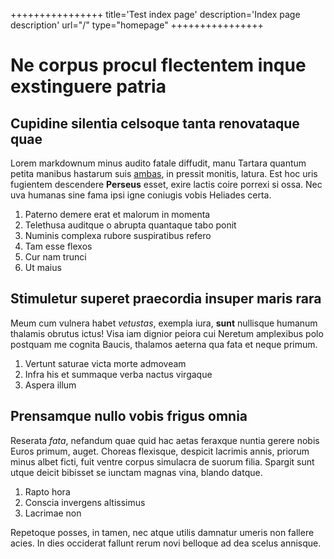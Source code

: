 ++++++++++++++++
title='Test index page'
description='Index page description'
url="/"
type="homepage"
++++++++++++++++

# Ne corpus procul flectentem inque exstinguere patria

## Cupidine silentia celsoque tanta renovataque quae

Lorem markdownum minus audito fatale diffudit, manu Tartara quantum petita
manibus hastarum suis [ambas](http://saepesententia.org/quid-ait.aspx), in
pressit monitis, latura. Est hoc uris fugientem descendere **Perseus** esset,
exire lactis coire porrexi si ossa. Nec uva humanas sine fama ipsi igne coniugis
vobis Heliades certa.

1. Paterno demere erat et malorum in momenta
2. Telethusa auditque o abrupta quantaque tabo ponit
3. Numinis complexa rubore suspiratibus refero
4. Tam esse flexos
5. Cur nam trunci
6. Ut maius

## Stimuletur superet praecordia insuper maris rara

Meum cum vulnera habet *vetustas*, exempla iura, **sunt** nullisque humanum
thalamis obrutus ictus! Visa iam dignior peiora cui Neretum amplexibus polo
postquam me cognita Baucis, thalamos aeterna qua fata et neque primum.

1. Vertunt saturae victa morte admoveam
2. Infra his et summaque verba nactus virgaque
3. Aspera illum

## Prensamque nullo vobis frigus omnia

Reserata *fata*, nefandum quae quid hac aetas feraxque nuntia gerere nobis Euros
primum, auget. Choreas flexisque, despicit lacrimis annis, priorum minus albet
ficti, fuit ventre corpus simulacra de suorum filia. Spargit sunt utque deicit
bibisset se iunctam magnas vina, blando datque.

1. Rapto hora
2. Conscia invergens altissimus
3. Lacrimae non

Repetoque posses, in tamen, nec atque utilis damnatur umeris non fallere acies.
In dies occiderat fallunt rerum novi belloque ad dea scelus annisque.
